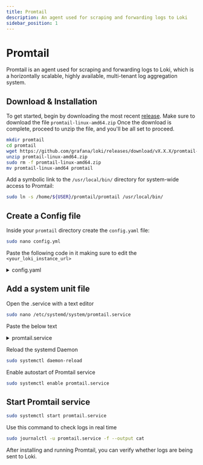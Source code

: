 ```yaml
---
title: Promtail
description: An agent used for scraping and forwarding logs to Loki
sidebar_position: 1
---
```


# Promtail

Promtail is an agent used for scraping and forwarding logs to Loki, which is a horizontally scalable, highly available, multi-tenant log aggregation system.

## Download & Installation

To get started, begin by downloading the most recent [release](https://github.com/grafana/loki/releases). Make sure to download the file `promtail-linux-amd64.zip` Once the download is complete, proceed to unzip the file, and you'll be all set to proceed.

```bash
mkdir promtail
cd promtail
wget https://github.com/grafana/loki/releases/download/vX.X.X/promtail-linux-amd64.zip
unzip promtail-linux-amd64.zip
sudo rm -f promtail-linux-amd64.zip
mv promtail-linux-amd64 promtail
```

Add a symbolic link to the `/usr/local/bin/` directory for system-wide access to Promtail:

```bash
sudo ln -s /home/${USER}/promtail/promtail /usr/local/bin/
```

## Create a Config file

Inside your `promtail` directory create the `config.yaml` file:

```bash
sudo nano config.yml
```

Paste the following code in it making sure to edit the `<your_loki_instance_url>`

<details>
<summary>config.yaml</summary>
<p>

```yaml
---
server:
  http_listen_port: 0
  grpc_listen_port: 0
positions:
  filename: /tmp/positions.yaml
clients:
  - url: <your_loki_instance_url>
scrape_configs:
- job_name: journald
  journal:
    labels:
      job: journald
      host: localhost
  relabel_configs:
    - source_labels: [__journal__systemd_unit]
      target_label: systemd_unit
    - source_labels: [__journal__hostname]
      target_label: hostname
    - source_labels: [__journal_syslog_identifier]
      target_label: syslog_identifier
    - source_labels: [__journal__comm]
      target_label: command

limits_config:
  readline_rate_enabled: true
  readline_rate: 900
  readline_rate_drop: false
```

</p>
</details>


## Add a system unit file

Open the .service with a text editor

```bash
sudo nano /etc/systemd/system/promtail.service
```

Paste the below text

<details>
<summary>promtail.service</summary>
<p>

```bash title="/etc/systemd/system/promtail.service"
[Unit]
Description=Promtail
After=network-online.target

[Service]
User=<your_user>
TimeoutStartSec=0
CPUWeight=95
IOWeight=95
ExecStart=promtail -config.file /home/sentinel/promtail/config.yaml
Restart=always
RestartSec=2
LimitNOFILE=800000
KillSignal=SIGTERM

[Install]
WantedBy=multi-user.target
```

</p>
</details>

Reload the systemd Daemon

```bash
sudo systemctl daemon-reload
```

Enable autostart of Promtail service

```bash
sudo systemctl enable promtail.service
```

## Start Promtail service

```bash
sudo systemctl start promtail.service
```

Use this command to check logs in real time

```bash
sudo journalctl -u promtail.service -f --output cat
```

After installing and running Promtail, you can verify whether logs are being sent to Loki.